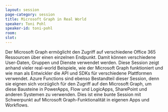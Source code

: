 ```yaml
---
layout: session
page-category: session
title: Microsoft Graph in Real World
speaker: Toni Pohl
speaker-id: toni-pohl
room: 
slot: 
---
```


Der Microsoft Graph ermöglicht den Zugriff auf verschiedene Office 365 Ressourcen über einen einzelnen Endpunkt. Damit können verschiedene User-Daten, Gruppen und Dienste verwendet werden. Diese Session zeigt anhand vieler real-world Beispiele, wie der Microsoft Graph funktioniert und wie man als Entwickler die API und SDKs für verschiedene Plattformen verwendet. Azure Functions sind ebenso Bestandteil dieser Session, denn sie eignen sich vorzüglich für den Zugriff auf den Microsoft Graph, um diese Bausteine in PowerApps, Flow und LogicApps, SharePoint und anderen Systemen zu verwenden. Dies ist eine bunte Session mit Schwerpunkt auf Microsoft Graph-Funktionalität in eigenen Apps und Workflows.